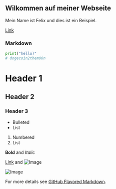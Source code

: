 ## Wilkommen auf meiner Webseite

Mein Name ist Felix und dies ist ein Beispiel.

[Link](https://jekyllrb.com/) 

### Markdown

```py
print("hello)"
# dogecoin2them00n
```

# Header 1
## Header 2
### Header 3

- Bulleted
- List

1. Numbered
2. List

**Bold** and _Italic_

[Link](url) and ![Image](src)

![Image](https://www.zooplus.de/magazin/wp-content/uploads/2020/10/kitten-sitzt-boden-768x512.jpeg)

For more details see [GitHub Flavored Markdown](https://guides.github.com/features/mastering-markdown/).
